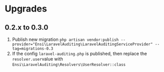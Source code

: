 # Upgrades

## 0.2.x to 0.3.0

1. Publish new migration `php artisan vendor:publish --provider="Ensi\LaravelAuditing\LaravelAuditingServiceProvider" --tag=migrations-0.3`
2. If the config `laravel-auditing.php` is published, then replace the `resolver.user`value with `Ensi\LaravelAuditing\Resolvers\UserResolver::class`
